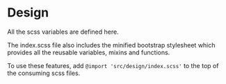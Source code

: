 # Design

All the scss variables are defined here.

The index.scss file also includes the minified bootstrap stylesheet which provides all the reusable variables, mixins and functions.

To use these features, add `@import 'src/design/index.scss'` to the top of the consuming scss files.
